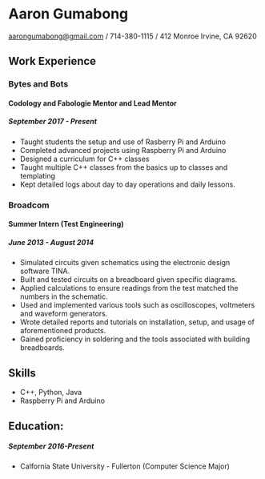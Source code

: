 
# Aaron Gumabong
aarongumabong@gmail.com / 714-380-1115 / 412 Monroe Irvine, CA 92620
## Work Experience
### Bytes and Bots
#### Codology and Fabologie Mentor and Lead Mentor
##### September 2017 - Present
* Taught students the setup and use of Rasberry Pi and Arduino
* Completed advanced projects using Raspberry Pi and Arduino
* Designed a curriculum for C++ classes
* Taught multiple C++ classes from the basics up to classes and templating
* Kept detailed logs about day to day operations and daily lessons.
### Broadcom
#### Summer Intern (Test Engineering)
##### June 2013 - August 2014
*	Simulated circuits given schematics using the electronic design software TINA.
*	Built and tested circuits on a breadboard given specific diagrams.
*	Applied calculations to ensure readings from the test matched the numbers in the schematic.
*	Used and implemented various tools such as oscilloscopes, voltmeters and waveform generators. 
*	Wrote detailed reports and tutorials on installation, setup, and usage of aforementioned products.
*	Gained proficiency in soldering and the tools associated with building breadboards.
## Skills
* C++, Python, Java
* Raspberry Pi and Arduino
## Education:
##### September 2016-Present
* Calfornia State University - Fullerton (Computer Science Major)

